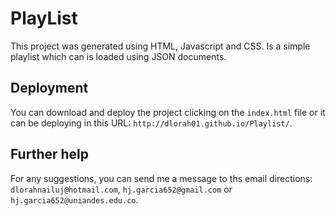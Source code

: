 # PlayList
This project was generated using HTML, Javascript and CSS. Is a simple playlist which can is loaded using JSON documents.

## Deployment

You can download and deploy the project clicking on the `index.html` file or it can be deploying in this URL: `http://dlorah01.github.io/Playlist/`.

## Further help

For any suggestions, you can send me a message to ths email directions: `dlorahnailuj@hotmail.com`, `hj.garcia652@gmail.com` or `hj.garcia652@uniandes.edu.co`.

